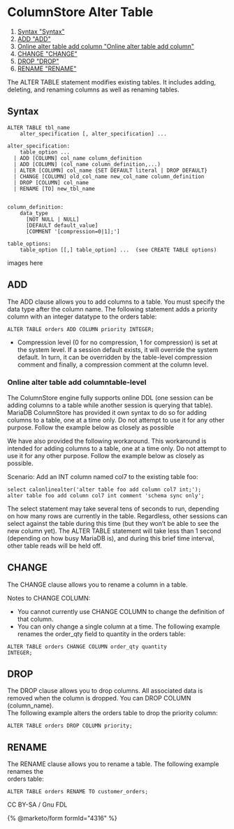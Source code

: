 # ColumnStore Alter Table

1. [Syntax "Syntax"](columnstore-alter-table.md#syntax)
2. [ADD "ADD"](columnstore-alter-table.md#add)
3. [Online alter table add column "Online alter table add column"](columnstore-alter-table.md#online-alter-table-add-column)
4. [CHANGE "CHANGE"](columnstore-alter-table.md#change)
5. [DROP "DROP"](columnstore-alter-table.md#drop)
6. [RENAME "RENAME"](columnstore-alter-table.md#rename)

The ALTER TABLE statement modifies existing tables. It includes adding, deleting, and renaming columns as well as renaming tables.

## Syntax

```
ALTER TABLE tbl_name
    alter_specification [, alter_specification] ...

alter_specification:
    table_option ...
  | ADD [COLUMN] col_name column_definition
  | ADD [COLUMN] (col_name column_definition,...)
  | ALTER [COLUMN] col_name {SET DEFAULT literal | DROP DEFAULT}
  | CHANGE [COLUMN] old_col_name new_col_name column_definition
  | DROP [COLUMN] col_name
  | RENAME [TO] new_tbl_name
 

column_definition:
    data_type
      [NOT NULL | NULL]
      [DEFAULT default_value]
      [COMMENT '[compression=0|1];']

table_options:
    table_option [[,] table_option] ...  (see CREATE TABLE options)
```

images here

## ADD

The ADD clause allows you to add columns to a table. You must specify the data type after the column name. The following statement adds a priority column with an integer datatype to the orders table:

```
ALTER TABLE orders ADD COLUMN priority INTEGER;
```

* Compression level (0 for no compression, 1 for compression) is set at the system level. If a session default exists, it will override the system default. In turn, it can be overridden by the table-level compression comment and finally, a compression comment at the column level.

### Online alter table add columntable-level

The ColumnStore engine fully supports online DDL (one session can be adding columns to a table while another session is querying that table).\
MariaDB ColumnStore has provided it own syntax to do so for adding columns to a table, one at a time only. Do not attempt to use it for any other purpose. Follow the example below as closely as possible

We have also provided the following workaround. This workaround is intended for adding columns to a table, one at a time only. Do not attempt to use it for any other purpose. Follow the example below as closely as possible.

Scenario: Add an INT column named col7 to the existing table foo:

```
select calonlinealter('alter table foo add column col7 int;');
alter table foo add column col7 int comment 'schema sync only';
```

The select statement may take several tens of seconds to run, depending on how many rows are currently in the table. Regardless, other sessions can select against the table during this time (but they won’t be able to see the new column yet). The ALTER TABLE statement will take less than 1 second (depending on how busy MariaDB is), and during this brief time interval, other table reads will be held off.

## CHANGE

The CHANGE clause allows you to rename a column in a table.

Notes to CHANGE COLUMN:

* You cannot currently use CHANGE COLUMN to change the definition of that column.
* You can only change a single column at a time. The following example renames the order\_qty field to quantity in the orders table:

```
ALTER TABLE orders CHANGE COLUMN order_qty quantity
INTEGER;
```

## DROP

The DROP clause allows you to drop columns. All associated data is removed when the column is dropped. You can DROP COLUMN (column\_name).\
The following example alters the orders table to drop the priority column:

```
ALTER TABLE orders DROP COLUMN priority;
```

## RENAME

The RENAME clause allows you to rename a table. The following example renames the\
orders table:

```
ALTER TABLE orders RENAME TO customer_orders;
```

CC BY-SA / Gnu FDL

{% @marketo/form formId="4316" %}
